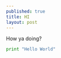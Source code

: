 ```yaml
---
published: true
title: HI
layout: post
---
```


How ya doing?

```python
print "Hello World"
```

<div class="youtube" id="29MAL8pJImQ"></div>

<div class="mindnode" id="hUeMkB8zxTG87BXHyJJWziGRgXTxyrTNqrk7yjYw"></div>
